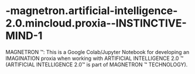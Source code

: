 # -magnetron.artificial-intelligence-2.0.mincloud.proxia--INSTINCTIVE-MIND-1
MAGNETRON ™: This is a Google Colab/Jupyter Notebook for developing an IMAGINATION proxia when working with ARTIFICIAL INTELLIGENCE 2.0 ™ (ARTIFICIAL INTELLIGENCE 2.0™ is part of MAGNETRON ™ TECHNOLOGY).
